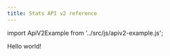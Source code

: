 ```yaml
---
title: Stats API v2 reference
---
```


import ApiV2Example from '../src/js/apiv2-example.js';

Hello world!

<ApiV2Example request="apiv2-examples/first-request.json" />

